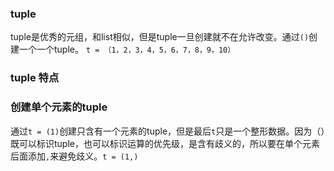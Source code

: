 ### tuple

tuple是优秀的元组，和list相似，但是tuple一旦创建就不在允许改变。通过`()`创建一个一个tuple。
`t = （1，2，3，4，5，6，7，8，9，10）`

### tuple 特点

### 创建单个元素的tuple

通过`t = (1)`创建只含有一个元素的tuple，但是最后`t`只是一个整形数据。因为（）既可以标识tuple，也可以标识运算的优先级，是含有歧义的，所以要在单个元素后面添加`,`来避免歧义。`t = (1,)`

